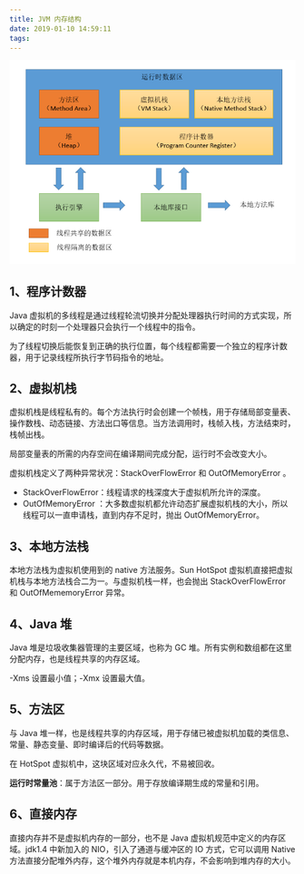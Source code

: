 ```yaml
---
title: JVM 内存结构
date: 2019-01-10 14:59:11
tags:
---
```


![](https://raw.githubusercontent.com/zywudev/blog-source/master/image/java_memory_structure.png)

## 1、程序计数器

Java 虚拟机的多线程是通过线程轮流切换并分配处理器执行时间的方式实现，所以确定的时刻一个处理器只会执行一个线程中的指令。

为了线程切换后能恢复到正确的执行位置，每个线程都需要一个独立的程序计数器，用于记录线程所执行字节码指令的地址。

## 2、虚拟机栈

虚拟机栈是线程私有的。每个方法执行时会创建一个帧栈，用于存储局部变量表、操作数栈、动态链接、方法出口等信息。当方法调用时，栈帧入栈，方法结束时，栈帧出栈。

局部变量表的所需的内存空间在编译期间完成分配，运行时不会改变大小。

虚拟机栈定义了两种异常状况：StackOverFlowError  和  OutOfMemoryError 。

- StackOverFlowError：线程请求的栈深度大于虚拟机所允许的深度。
-  OutOfMemoryError ：大多数虚拟机都允许动态扩展虚拟机栈的大小，所以线程可以一直申请栈，直到内存不足时，抛出 OutOfMemoryError。

## 3、本地方法栈

本地方法栈为虚拟机使用到的 native 方法服务。Sun HotSpot 虚拟机直接把虚拟机栈与本地方法栈合二为一。与虚拟机栈一样，也会抛出 StackOverFlowError 和 OutOfMememoryError 异常。

## 4、Java 堆

Java 堆是垃圾收集器管理的主要区域，也称为 GC 堆。所有实例和数组都在这里分配内存，也是线程共享的内存区域。

-Xms 设置最小值；-Xmx 设置最大值。

## 5、方法区

与 Java 堆一样，也是线程共享的内存区域，用于存储已被虚拟机加载的类信息、常量、静态变量、即时编译后的代码等数据。

在 HotSpot 虚拟机中，这块区域对应永久代，不易被回收。

**运行时常量池**：属于方法区一部分。用于存放编译期生成的常量和引用。

## 6、直接内存

直接内存并不是虚拟机内存的一部分，也不是 Java 虚拟机规范中定义的内存区域。jdk1.4 中新加入的 NIO，引入了通道与缓冲区的 IO 方式，它可以调用 Native 方法直接分配堆外内存，这个堆外内存就是本机内存，不会影响到堆内存的大小。